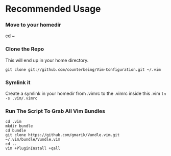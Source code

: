 # Recommended Usage

### Move to your homedir
cd ~

### Clone the Repo 
This will end up in your home directory.

`git clone git://github.com/counterbeing/Vim-Configuration.git ~/.vim`

### Symlink it
Create a symlink in your homedir from .vimrc to the .vimrc inside this .vim
`ln -s .vim/.vimrc `

### Run The Script To Grab All Vim Bundles
```
cd .vim
mkdir bundle
cd bundle
git clone https://github.com/gmarik/Vundle.vim.git ~/.vim/bundle/Vundle.vim
cd ..
vim +PluginInstall +qall
```
